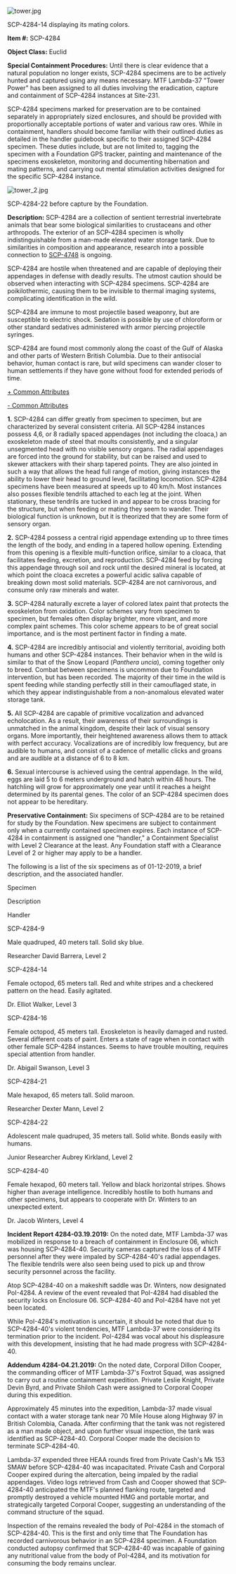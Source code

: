![tower.jpg](http://scp-wiki.wdfiles.com/local--files/scp-4284/tower.jpg)

SCP-4284-14 displaying its mating colors.

**Item #:** SCP-4284

**Object Class:** Euclid

**Special Containment Procedures:** Until there is clear evidence that a natural population no longer exists, SCP-4284 specimens are to be actively hunted and captured using any means necessary. MTF Lambda-37 "Tower Power" has been assigned to all duties involving the eradication, capture and containment of SCP-4284 instances at Site-231.

SCP-4284 specimens marked for preservation are to be contained separately in appropriately sized enclosures, and should be provided with proportionally acceptable portions of water and various raw ores. While in containment, handlers should become familiar with their outlined duties as detailed in the handler guidebook specific to their assigned SCP-4284 specimen. These duties include, but are not limited to, tagging the specimen with a Foundation GPS tracker, painting and maintenance of the specimens exoskeleton, monitoring and documenting hibernation and mating patterns, and carrying out mental stimulation activities designed for the specific SCP-4284 instance.

![tower_2.jpg](http://scp-wiki.wdfiles.com/local--files/scp-4284/tower_2.jpg)

SCP-4284-22 before capture by the Foundation.

**Description:** SCP-4284 are a collection of sentient terrestrial invertebrate animals that bear some biological similarities to crustaceans and other arthropods. The exterior of an SCP-4284 specimen is wholly indistinguishable from a man-made elevated water storage tank. Due to similarities in composition and appearance, research into a possible connection to [SCP-4748](http://www.scp-wiki.net/scp-4748) is ongoing.

SCP-4284 are hostile when threatened and are capable of deploying their appendages in defense with deadly results. The utmost caution should be observed when interacting with SCP-4284 specimens. SCP-4284 are poikilothermic, causing them to be invisible to thermal imaging systems, complicating identification in the wild.

SCP-4284 are immune to most projectile based weaponry, but are susceptible to electric shock. Sedation is possible by use of chloroform or other standard sedatives administered with armor piercing projectile syringes.

SCP-4284 are found most commonly along the coast of the Gulf of Alaska and other parts of Western British Columbia. Due to their antisocial behavior, human contact is rare, but wild specimens can wander closer to human settlements if they have gone without food for extended periods of time.

[+ Common Attributes](javascript:;)

[\- Common Attributes](javascript:;)

**1.** SCP-4284 can differ greatly from specimen to specimen, but are characterized by several consistent criteria. All SCP-4284 instances possess 4,6, or 8 radially spaced appendages (not including the cloaca,) an exoskeleton made of steel that moults consistently, and a singular unsegmented head with no visible sensory organs. The radial appendages are forced into the ground for stability, but can be raised and used to skewer attackers with their sharp tapered points. They are also jointed in such a way that allows the head full range of motion, giving instances the ability to lower their head to ground level, facilitating locomotion. SCP-4284 specimens have been measured at speeds up to 40 km/h. Most instances also posses flexible tendrils attached to each leg at the joint. When stationary, these tendrils are tucked in and appear to be cross bracing for the structure, but when feeding or mating they seem to wander. Their biological function is unknown, but it is theorized that they are some form of sensory organ.

**2.** SCP-4284 possess a central rigid appendage extending up to three times the length of the body, and ending in a tapered hollow opening. Extending from this opening is a flexible multi-function orifice, similar to a cloaca, that facilitates feeding, excretion, and reproduction. SCP-4284 feed by forcing this appendage through soil and rock until the desired mineral is located, at which point the cloaca excretes a powerful acidic saliva capable of breaking down most solid materials. SCP-4284 are not carnivorous, and consume only raw minerals and water.

**3.** SCP-4284 naturally excrete a layer of colored latex paint that protects the exoskeleton from oxidation. Color schemes vary from specimen to specimen, but females often display brighter, more vibrant, and more complex paint schemes. This color scheme appears to be of great social importance, and is the most pertinent factor in finding a mate.

**4.** SCP-4284 are incredibly antisocial and violently territorial, avoiding both humans and other SCP-4284 instances. Their behavior when in the wild is similar to that of the Snow Leopard (_Panthera uncia_), coming together only to breed. Combat between specimens is uncommon due to Foundation intervention, but has been recorded. The majority of their time in the wild is spent feeding while standing perfectly still in their camouflaged state, in which they appear indistinguishable from a non-anomalous elevated water storage tank.

**5.** All SCP-4284 are capable of primitive vocalization and advanced echolocation. As a result, their awareness of their surroundings is unmatched in the animal kingdom, despite their lack of visual sensory organs. More importantly, their heightened awareness allows them to attack with perfect accuracy. Vocalizations are of incredibly low frequency, but are audible to humans, and consist of a cadence of metallic clicks and groans and are audible at a distance of 6 to 8 km.

**6.** Sexual intercourse is achieved using the central appendage. In the wild, eggs are laid 5 to 6 meters underground and hatch within 48 hours. The hatchling will grow for approximately one year until it reaches a height determined by its parental genes. The color of an SCP-4284 specimen does not appear to be hereditary.

**Preservative Containment:** Six specimens of SCP-4284 are to be retained for study by the Foundation. New specimens are subject to containment only when a currently contained specimen expires. Each instance of SCP-4284 in containment is assigned one "handler," a Containment Specialist with Level 2 Clearance at the least. Any Foundation staff with a Clearance Level of 2 or higher may apply to be a handler.

The following is a list of the six specimens as of 01-12-2019, a brief description, and the associated handler.

Specimen

Description

Handler

SCP-4284-9

Male quadruped, 40 meters tall. Solid sky blue.

Researcher David Barrera, Level 2

SCP-4284-14

Female octopod, 65 meters tall. Red and white stripes and a checkered pattern on the head. Easily agitated.

Dr. Elliot Walker, Level 3

SCP-4284-16

Female octopod, 45 meters tall. Exoskeleton is heavily damaged and rusted. Several different coats of paint. Enters a state of rage when in contact with other female SCP-4284 instances. Seems to have trouble moulting, requires special attention from handler.

Dr. Abigail Swanson, Level 3

SCP-4284-21

Male hexapod, 65 meters tall. Solid maroon.

Researcher Dexter Mann, Level 2

SCP-4284-22

Adolescent male quadruped, 35 meters tall. Solid white. Bonds easily with humans.

Junior Researcher Aubrey Kirkland, Level 2

SCP-4284-40

Female hexapod, 60 meters tall. Yellow and black horizontal stripes. Shows higher than average intelligence. Incredibly hostile to both humans and other specimens, but appears to cooperate with Dr. Winters to an unexpected extent.

Dr. Jacob Winters, Level 4

**Incident Report 4284-03.19.2019:** On the noted date, MTF Lambda-37 was mobilized in response to a breach of containment in Enclosure 06, which was housing SCP-4284-40. Security cameras captured the loss of 4 MTF personnel after they were impaled by SCP-4284-40's radial appendages. The flexible tendrils were also seen being used to pick up and throw security personnel across the facility.

Atop SCP-4284-40 on a makeshift saddle was Dr. Winters, now designated PoI-4284. A review of the event revealed that PoI-4284 had disabled the security locks on Enclosure 06. SCP-4284-40 and PoI-4284 have not yet been located.

While PoI-4284's motivation is uncertain, it should be noted that due to SCP-4284-40's violent tendencies, MTF Lambda-37 were considering its termination prior to the incident. PoI-4284 was vocal about his displeasure with this development, insisting that he had made progress with SCP-4284-40.

**Addendum 4284-04.21.2019:** On the noted date, Corporal Dillon Cooper, the commanding officer of MTF Lambda-37's Foxtrot Squad, was assigned to carry out a routine containment expedition. Private Leslie Knight, Private Devin Byrd, and Private Shiloh Cash were assigned to Corporal Cooper during this expedition.

Approximately 45 minutes into the expedition, Lambda-37 made visual contact with a water storage tank near 70 Mile House along Highway 97 in British Colombia, Canada. After confirming that the tank was not registered as a man made object, and upon further visual inspection, the tank was identified as SCP-4284-40. Corporal Cooper made the decision to terminate SCP-4284-40.

Lambda-37 expended three HEAA rounds fired from Private Cash's Mk 153 SMAW before SCP-4284-40 was incapacitated. Private Cash and Corporal Cooper expired during the altercation, being impaled by the radial appendages. Video logs retrieved from Cash and Cooper showed that SCP-4284-40 anticipated the MTF's planned flanking route, targeted and promptly destroyed a vehicle mounted HMG and portable mortar, and strategically targeted Corporal Cooper, suggesting an understanding of the command structure of the squad.

Inspection of the remains revealed the body of PoI-4284 in the stomach of SCP-4284-40. This is the first and only time that The Foundation has recorded carnivorous behavior in an SCP-4284 specimen. A Foundation conducted autopsy confirmed that SCP-4284-40 was incapable of gaining any nutritional value from the body of PoI-4284, and its motivation for consuming the body remains unclear.